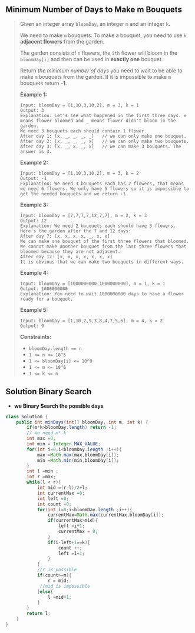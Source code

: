 ## Minimum Number of Days to Make m Bouquets

> Given an integer array `bloomDay`, an integer `m` and an integer `k`.
>
> We need to make `m` bouquets. To make a bouquet, you need to use `k` **adjacent flowers** from the garden.
>
> The garden consists of `n` flowers, the `ith` flower will bloom in the `bloomDay[i]` and then can be used in **exactly one** bouquet.
>
> Return *the minimum number of days* you need to wait to be able to make `m` bouquets from the garden. If it is impossible to make `m` bouquets return **-1**.
>
>  
>
> **Example 1:**
>
> ```
> Input: bloomDay = [1,10,3,10,2], m = 3, k = 1
> Output: 3
> Explanation: Let's see what happened in the first three days. x means flower bloomed and _ means flower didn't bloom in the garden.
> We need 3 bouquets each should contain 1 flower.
> After day 1: [x, _, _, _, _]   // we can only make one bouquet.
> After day 2: [x, _, _, _, x]   // we can only make two bouquets.
> After day 3: [x, _, x, _, x]   // we can make 3 bouquets. The answer is 3.
> ```
>
> **Example 2:**
>
> ```
> Input: bloomDay = [1,10,3,10,2], m = 3, k = 2
> Output: -1
> Explanation: We need 3 bouquets each has 2 flowers, that means we need 6 flowers. We only have 5 flowers so it is impossible to get the needed bouquets and we return -1.
> ```
>
> **Example 3:**
>
> ```
> Input: bloomDay = [7,7,7,7,12,7,7], m = 2, k = 3
> Output: 12
> Explanation: We need 2 bouquets each should have 3 flowers.
> Here's the garden after the 7 and 12 days:
> After day 7: [x, x, x, x, _, x, x]
> We can make one bouquet of the first three flowers that bloomed. We cannot make another bouquet from the last three flowers that bloomed because they are not adjacent.
> After day 12: [x, x, x, x, x, x, x]
> It is obvious that we can make two bouquets in different ways.
> ```
>
> **Example 4:**
>
> ```
> Input: bloomDay = [1000000000,1000000000], m = 1, k = 1
> Output: 1000000000
> Explanation: You need to wait 1000000000 days to have a flower ready for a bouquet.
> ```
>
> **Example 5:**
>
> ```
> Input: bloomDay = [1,10,2,9,3,8,4,7,5,6], m = 4, k = 2
> Output: 9
> ```
>
>  
>
> **Constraints:**
>
> - `bloomDay.length == n`
> - `1 <= n <= 10^5`
> - `1 <= bloomDay[i] <= 10^9`
> - `1 <= m <= 10^6`
> - `1 <= k <= n`

## Solution Binary Search

* **we Binary Search the possible days**  

```java
class Solution {
    public int minDays(int[] bloomDay, int m, int k) {
        if(m*k>bloomDay.length) return -1;
        // we need m* k
        int max =0;
        int min = Integer.MAX_VALUE;
        for(int i=0;i<bloomDay.length ;i++){
            max =Math.max(max,bloomDay[i]);
            min =Math.min(min,bloomDay[i]);
        }
        int l =min ;
        int r =max;
        while(l < r){
            int mid =(r-l)/2+l;
            int currentMax =0;
            int left =0;
            int count =0;
            for(int i=0;i<bloomDay.length ;i++){
                currentMax=Math.max(currentMax,bloomDay[i]);
                if(currentMax>mid){
                    left =i+1;
                    currentMax = 0;
                }
                if(i-left+1==k){
                    count ++;
                    left =i+1;
                }
            }
            //r is possible
            if(count>=m){
                r = mid;
             //mid is impossible 
            }else{
                l =mid+1;
            }
        }
        return l;
    }
}
```

